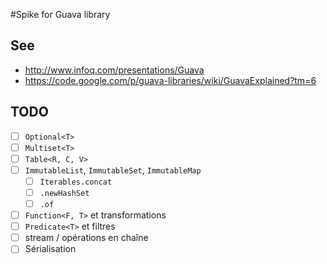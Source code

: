 #Spike for Guava library

## See

- http://www.infoq.com/presentations/Guava
- https://code.google.com/p/guava-libraries/wiki/GuavaExplained?tm=6


## TODO

- [ ] `Optional<T>`
- [ ] `Multiset<T>`
- [ ] `Table<R, C, V>`
- [ ] `ImmutableList`, `ImmutableSet`, `ImmutableMap`
  - [ ] `Iterables.concat`
  - [ ] `.newHashSet`
  - [ ] `.of`
- [ ] `Function<F, T>` et transformations 
- [ ] `Predicate<T>` et filtres 
- [ ] stream / opérations en chaîne
- [ ] Sérialisation 